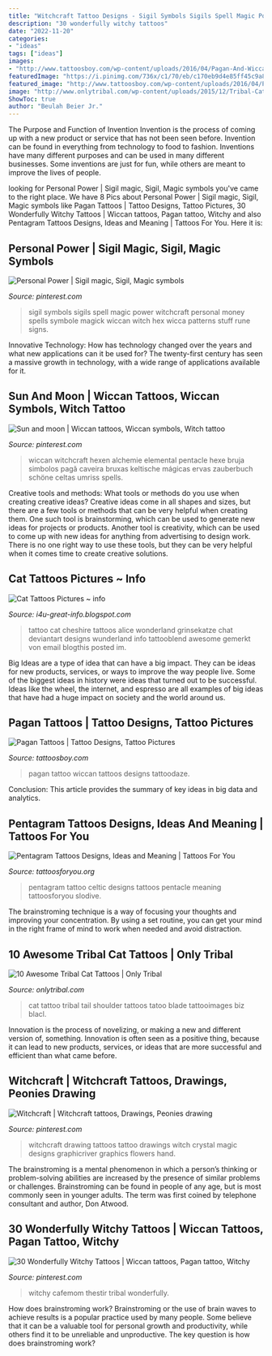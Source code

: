 ```yaml
---
title: "Witchcraft Tattoo Designs - Sigil Symbols Sigils Spell Magic Power Witchcraft Personal Money Spells Symbole Magick Wiccan Witch Hex Wicca Patterns Stuff Rune Signs"
description: "30 wonderfully witchy tattoos"
date: "2022-11-20"
categories:
- "ideas"
tags: ["ideas"]
images:
- "http://www.tattoosboy.com/wp-content/uploads/2016/04/Pagan-And-Wiccan-Tattoo-1-Tb118.jpg"
featuredImage: "https://i.pinimg.com/736x/c1/70/eb/c170eb9d4e85ff45c9a8ebf8d2ae1847.jpg"
featured_image: "http://www.tattoosboy.com/wp-content/uploads/2016/04/Pagan-And-Wiccan-Tattoo-1-Tb118.jpg"
image: "http://www.onlytribal.com/wp-content/uploads/2015/12/Tribal-Cat-Tattoo-Pictures.jpg"
ShowToc: true
author: "Beulah Beier Jr."
---
```



The Purpose and Function of Invention
Invention is the process of coming up with a new product or service that has not been seen before. Invention can be found in everything from technology to food to fashion. Inventions have many different purposes and can be used in many different businesses. Some inventions are just for fun, while others are meant to improve the lives of people.

	

		
looking for Personal Power | Sigil magic, Sigil, Magic symbols you've came to the right place. We have 8 Pics about Personal Power | Sigil magic, Sigil, Magic symbols like Pagan Tattoos | Tattoo Designs, Tattoo Pictures, 30 Wonderfully Witchy Tattoos | Wiccan tattoos, Pagan tattoo, Witchy and also Pentagram Tattoos Designs, Ideas and Meaning | Tattoos For You. Here it is:
		
    
## Personal Power | Sigil Magic, Sigil, Magic Symbols

<img loading=lazy src="https://i.pinimg.com/736x/c1/70/eb/c170eb9d4e85ff45c9a8ebf8d2ae1847.jpg" onerror="this.onerror=null;this.src='https://tse1.mm.bing.net/th?id=OIP.KJObqwsEvRQT1Zz7Bd9xvQAAAA&amp;pid=15.1';" alt="Personal Power | Sigil magic, Sigil, Magic symbols">

_Source: pinterest.com_

>sigil symbols sigils spell magic power witchcraft personal money spells symbole magick wiccan witch hex wicca patterns stuff rune signs. 

	

Innovative Technology: How has technology changed over the years and what new applications can it be used for?
The twenty-first century has seen a massive growth in technology, with a wide range of applications available for it.

    
## Sun And Moon | Wiccan Tattoos, Wiccan Symbols, Witch Tattoo

<img loading=lazy src="https://i.pinimg.com/736x/37/d3/a7/37d3a76cce6596bd1e95c1f8628abf23--wicca-book-jacket.jpg" onerror="this.onerror=null;this.src='https://tse2.mm.bing.net/th?id=OIP.V9f_7jhH49FUUZhcqI66dAHaFg&amp;pid=15.1';" alt="Sun and moon | Wiccan tattoos, Wiccan symbols, Witch tattoo">

_Source: pinterest.com_

>wiccan witchcraft hexen alchemie elemental pentacle hexe bruja simbolos pagã caveira bruxas keltische mágicas ervas zauberbuch schöne celtas umriss spells. 

	

Creative tools and methods: What tools or methods do you use when creating creative ideas?
Creative ideas come in all shapes and sizes, but there are a few tools or methods that can be very helpful when creating them. One such tool is brainstorming, which can be used to generate new ideas for projects or products. Another tool is creativity, which can be used to come up with new ideas for anything from advertising to design work. There is no one right way to use these tools, but they can be very helpful when it comes time to create creative solutions.

    
## Cat Tattoos Pictures ~ Info

<img loading=lazy src="http://4.bp.blogspot.com/-1j3EStS1NOk/T2tlSTkD2HI/AAAAAAAAEP4/hebslCy66uc/s1600/cheshire_cat_tattoo_by_mwdtrs-d4cs87p.jpg" onerror="this.onerror=null;this.src='https://tse1.mm.bing.net/th?id=OIP.PJZXnpT3C27pZFaYgMbGzAHaE9&amp;pid=15.1';" alt="Cat Tattoos Pictures ~ info">

_Source: i4u-great-info.blogspot.com_

>tattoo cat cheshire tattoos alice wonderland grinsekatze chat deviantart designs wunderland info tattooblend awesome gemerkt von email blogthis posted im. 

	

Big Ideas are a type of idea that can have a big impact. They can be ideas for new products, services, or ways to improve the way people live. Some of the biggest ideas in history were ideas that turned out to be successful. Ideas like the wheel, the internet, and espresso are all examples of big ideas that have had a huge impact on society and the world around us.

    
## Pagan Tattoos | Tattoo Designs, Tattoo Pictures

<img loading=lazy src="http://www.tattoosboy.com/wp-content/uploads/2016/04/Pagan-And-Wiccan-Tattoo-1-Tb118.jpg" onerror="this.onerror=null;this.src='https://tse2.mm.bing.net/th?id=OIP.HrmozseAk2E6XnyAA0TgdAHaJ4&amp;pid=15.1';" alt="Pagan Tattoos | Tattoo Designs, Tattoo Pictures">

_Source: tattoosboy.com_

>pagan tattoo wiccan tattoos designs tattoodaze. 

	

Conclusion:
This article provides the summary of key ideas in big data and analytics.

    
## Pentagram Tattoos Designs, Ideas And Meaning | Tattoos For You

<img loading=lazy src="https://www.tattoosforyou.org/wp-content/uploads/2016/03/Celtic-Pentagram-Tattoo.jpg" onerror="this.onerror=null;this.src='https://tse3.mm.bing.net/th?id=OIP.lhH36O3xL4SLc7-bCJfXTAHaE8&amp;pid=15.1';" alt="Pentagram Tattoos Designs, Ideas and Meaning | Tattoos For You">

_Source: tattoosforyou.org_

>pentagram tattoo celtic designs tattoos pentacle meaning tattoosforyou slodive. 

	

The brainstroming technique is a way of focusing your thoughts and improving your concentration. By using a set routine, you can get your mind in the right frame of mind to work when needed and avoid distraction.

    
## 10 Awesome Tribal Cat Tattoos | Only Tribal

<img loading=lazy src="http://www.onlytribal.com/wp-content/uploads/2015/12/Tribal-Cat-Tattoo-Pictures.jpg" onerror="this.onerror=null;this.src='https://tse2.mm.bing.net/th?id=OIP.VzgLU_0o2dSo7n2gZc7mEQHaJ3&amp;pid=15.1';" alt="10 Awesome Tribal Cat Tattoos | Only Tribal">

_Source: onlytribal.com_

>cat tattoo tribal tail shoulder tattoos tatoo blade tattooimages biz blacl. 

	

Innovation is the process of novelizing, or making a new and different version of, something. Innovation is often seen as a positive thing, because it can lead to new products, services, or ideas that are more successful and efficient than what came before.

    
## Witchcraft | Witchcraft Tattoos, Drawings, Peonies Drawing

<img loading=lazy src="https://i.pinimg.com/736x/78/cf/ed/78cfed2615321289f3b3c8fa606bb472.jpg" onerror="this.onerror=null;this.src='https://tse4.mm.bing.net/th?id=OIP.y7VFJeKp9BDzjFsCg9CDswHaHa&amp;pid=15.1';" alt="Witchcraft | Witchcraft tattoos, Drawings, Peonies drawing">

_Source: pinterest.com_

>witchcraft drawing tattoos tattoo drawings witch crystal magic designs graphicriver graphics flowers hand. 

	

The brainstroming is a mental phenomenon in which a person’s thinking or problem-solving abilities are increased by the presence of similar problems or challenges. Brainstroming can be found in people of any age, but is most commonly seen in younger adults. The term was first coined by telephone consultant and author, Don Atwood.

    
## 30 Wonderfully Witchy Tattoos | Wiccan Tattoos, Pagan Tattoo, Witchy

<img loading=lazy src="https://i.pinimg.com/736x/40/93/f5/4093f5b3bcf0011821fbcff3d5fabc53.jpg" onerror="this.onerror=null;this.src='https://tse2.mm.bing.net/th?id=OIP.SMBQQiOkhXxfqJ9rnLtPfQHaEK&amp;pid=15.1';" alt="30 Wonderfully Witchy Tattoos | Wiccan tattoos, Pagan tattoo, Witchy">

_Source: pinterest.com_

>witchy cafemom thestir tribal wonderfully. 

	

How does brainstroming work?
Brainstroming or the use of brain waves to achieve results is a popular practice used by many people. Some believe that it can be a valuable tool for personal growth and productivity, while others find it to be unreliable and unproductive. The key question is how does brainstroming work?

